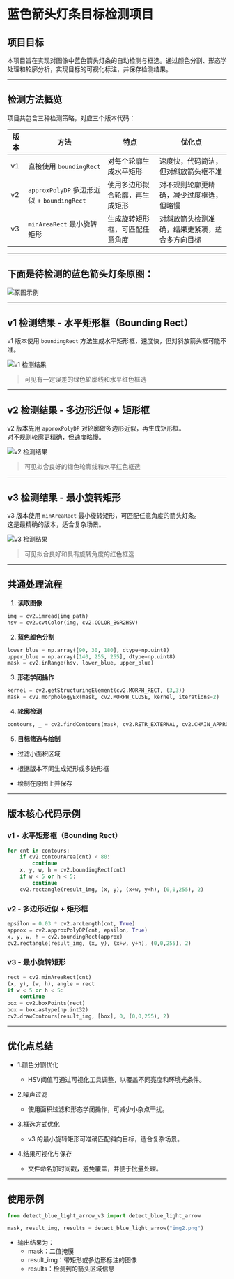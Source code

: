 # 蓝色箭头灯条目标检测项目

## 项目目标
本项目旨在实现对图像中蓝色箭头灯条的自动检测与框选。通过颜色分割、形态学处理和轮廓分析，实现目标的可视化标注，并保存检测结果。

---

## 检测方法概览
项目共包含三种检测策略，对应三个版本代码：

| 版本 | 方法 | 特点 | 优化点 |
|------|------|------|------|
| v1 | 直接使用 `boundingRect` | 对每个轮廓生成水平矩形 | 速度快，代码简洁，但对斜放箭头框不准 |
| v2 | `approxPolyDP` 多边形近似 + `boundingRect` | 使用多边形拟合轮廓，再生成矩形 | 对不规则轮廓更精确，减少过度框选，但略慢 |
| v3 | `minAreaRect` 最小旋转矩形 | 生成旋转矩形框，可匹配任意角度 | 对斜放箭头检测准确，结果更紧凑，适合多方向目标 |

---

## 下面是待检测的蓝色箭头灯条原图：

![原图示例](assets/img2.png)

---

## v1 检测结果 - 水平矩形框（Bounding Rect）

v1 版本使用 `boundingRect` 方法生成水平矩形框，速度快，但对斜放箭头框可能不准。

![v1 检测结果](assets/arrow_detect_v1_20251012_145828.png)

>可见有一定误差的绿色轮廓线和水平红色框选


---

## v2 检测结果 - 多边形近似 + 矩形框

v2 版本先用 `approxPolyDP` 对轮廓做多边形近似，再生成矩形框。  
对不规则轮廓更精确，但速度略慢。

![v2 检测结果](assets/arrow_detect_v3_20251012_145841.png)

>可见拟合良好的绿色轮廓线和水平红色框选

---

## v3 检测结果 - 最小旋转矩形

v3 版本使用 `minAreaRect` 最小旋转矩形，可匹配任意角度的箭头灯条。  
这是最精确的版本，适合复杂场景。

![v3 检测结果](assets/arrow_poly_v2_20251012_145835.png)

>可见拟合良好和具有旋转角度的红色框选

---

## 共通处理流程
1. **读取图像**  
```python
img = cv2.imread(img_path)
hsv = cv2.cvtColor(img, cv2.COLOR_BGR2HSV)
```

2. **蓝色颜色分割**
```python
lower_blue = np.array([90, 30, 180], dtype=np.uint8)
upper_blue = np.array([140, 255, 255], dtype=np.uint8)
mask = cv2.inRange(hsv, lower_blue, upper_blue)
```

3. **形态学闭操作**
```python
kernel = cv2.getStructuringElement(cv2.MORPH_RECT, (3,3))
mask = cv2.morphologyEx(mask, cv2.MORPH_CLOSE, kernel, iterations=2)
```

4. **轮廓检测**
```python
contours, _ = cv2.findContours(mask, cv2.RETR_EXTERNAL, cv2.CHAIN_APPROX_SIMPLE)
```

5. **目标筛选与绘制**

* 过滤小面积区域

* 根据版本不同生成矩形或多边形框

* 绘制在原图上并保存

---

## 版本核心代码示例
### v1 - 水平矩形框（Bounding Rect）
```python
for cnt in contours:
    if cv2.contourArea(cnt) < 80:
        continue
    x, y, w, h = cv2.boundingRect(cnt)
    if w < 5 or h < 5:
        continue
    cv2.rectangle(result_img, (x, y), (x+w, y+h), (0,0,255), 2)
```

### v2 - 多边形近似 + 矩形框
```python
epsilon = 0.03 * cv2.arcLength(cnt, True)
approx = cv2.approxPolyDP(cnt, epsilon, True)
x, y, w, h = cv2.boundingRect(approx)
cv2.rectangle(result_img, (x, y), (x+w, y+h), (0,0,255), 2)
```

### v3 - 最小旋转矩形
```python
rect = cv2.minAreaRect(cnt)
(x, y), (w, h), angle = rect
if w < 5 or h < 5:
    continue
box = cv2.boxPoints(rect)
box = box.astype(np.int32)
cv2.drawContours(result_img, [box], 0, (0,0,255), 2)
```

--- 
## 优化点总结

* 1.颜色分割优化
  - HSV阈值可通过可视化工具调整，以覆盖不同亮度和环境光条件。

* 2.噪声过滤
  - 使用面积过滤和形态学闭操作，可减少小杂点干扰。

* 3.框选方式优化
  - v3 的最小旋转矩形可准确匹配斜向目标，适合复杂场景。

* 4.结果可视化与保存
  - 文件命名加时间戳，避免覆盖，并便于批量处理。

---

## 使用示例
```python
from detect_blue_light_arrow_v3 import detect_blue_light_arrow

mask, result_img, results = detect_blue_light_arrow("img2.png")
```
* 输出结果为：
  - mask：二值掩膜
  - result_img：带矩形或多边形标注的图像
  - results：检测到的箭头区域信息
